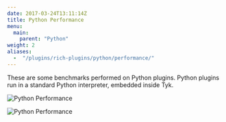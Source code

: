 ```yaml
---
date: 2017-03-24T13:11:14Z
title: Python Performance
menu:
  main:
    parent: "Python"
weight: 2 
aliases: 
  -  "/plugins/rich-plugins/python/performance/"
---
```


These are some benchmarks performed on Python plugins. Python plugins run in a standard Python interpreter, embedded inside Tyk.

![Python Performance](/img/diagrams/pythonResponseTime.png)

![Python Performance](/img/diagrams/pythonHitRate.png)